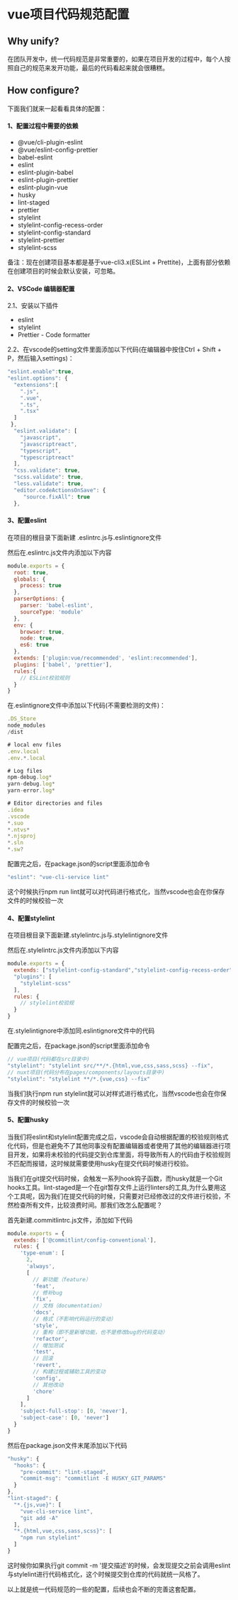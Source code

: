# vue项目代码规范配置

## Why unify?

在团队开发中，统一代码规范是非常重要的，如果在项目开发的过程中，每个人按照自己的规范来发开功能，最后的代码看起来就会很糟糕。

## How configure?

下面我们就来一起看看具体的配置：

#### 1、配置过程中需要的依赖
* @vue/cli-plugin-eslint
* @vue/eslint-config-prettier
* babel-eslint
* eslint
* eslint-plugin-babel
* eslint-plugin-prettier
* eslint-plugin-vue
* husky
* lint-staged
* prettier
* stylelint
* stylelint-config-recess-order 
* stylelint-config-standard
* stylelint-prettier
* stylelint-scss

备注：现在创建项目基本都是基于vue-cli3.x(ESLint + Prettite)，上面有部分依赖在创建项目的时候会默认安装，可忽略。

#### 2、VSCode 编辑器配置

2.1、安装以下插件
* eslint
* stylelint
* Prettier - Code formatter

2.2、在vscode的setting文件里面添加以下代码(在编辑器中按住Ctrl + Shift + P，然后输入settings)：
```js
"eslint.enable":true,
"eslint.options": {
  "extensions":[
    ".js",
    ".vue",
    ".ts",
    ".tsx"
  ]
 },
  "eslint.validate": [
    "javascript",
    "javascriptreact",
    "typescript",
    "typescriptreact"
  ],
  "css.validate": true,
  "scss.validate": true,
  "less.validate": true,
  "editor.codeActionsOnSave": {
     "source.fixAll": true
  },
```

#### 3、配置eslint

在项目的根目录下面新建 .eslintrc.js与.eslintignore文件

然后在.eslintrc.js文件内添加以下内容

```js
module.exports = {
  root: true,
  globals: {
    process: true
  },
  parserOptions: {
    parser: 'babel-eslint',
    sourceType: 'module'
  },
  env: {
    browser: true,
    node: true,
    es6: true
  },
  extends: ['plugin:vue/recommended', 'eslint:recommended'],
  plugins: ['babel', 'prettier'],
  rules:{ 
    // ESLint校验规则
  }
}
```

在.eslintignore文件中添加以下代码(不需要检测的文件)：

```js
.DS_Store
node_modules
/dist

# local env files
.env.local
.env.*.local

# Log files
npm-debug.log*
yarn-debug.log*
yarn-error.log*

# Editor directories and files
.idea
.vscode
*.suo
*.ntvs*
*.njsproj
*.sln
*.sw?
```

配置完之后，在package.json的script里面添加命令

```js
"eslint": "vue-cli-service lint"
```

这个时候执行npm run lint就可以对代码进行格式化，当然vscode也会在你保存文件的时候校验一次

#### 4、配置stylelint

在项目根目录下面新建.stylelintrc.js与.stylelintignore文件

然后在.stylelintrc.js文件内添加以下内容

```js
module.exports = {
  extends: ["stylelint-config-standard","stylelint-config-recess-order"],
  "plugins": [
    "stylelint-scss"
  ],
  rules: {
    // stylelint校验规
  }
}
```

在.stylelintignore中添加同.eslintignore文件中的代码

配置完之后，在package.json的script里面添加命令

```js
// vue项目(代码都在src目录中)
"stylelint": "stylelint src/**/*.{html,vue,css,sass,scss} --fix",
// nuxt项目(代码分布在pages/components/layouts目录中)
"stylelint": "stylelint **/*.{vue,css} --fix"
```

当我们执行npm run stylelint就可以对样式进行格式化，当然vscode也会在你保存文件的时候校验一次

#### 5、配置husky

当我们将eslint和stylelint配置完成之后，vscode会自动根据配置的校验规则格式化代码，但是也避免不了其他同事没有配置编辑器或者使用了其他的编辑器进行项目开发，如果将未校验的代码提交到仓库里面，将导致所有人的代码由于校验规则不匹配而报错，这时候就需要使用husky在提交代码时候进行校验。

当我们在git提交代码时候，会触发一系列hook钩子函数，而husky就是一个Git hooks工具。lint-staged是一个在git暂存文件上运行linters的工具,为什么要用这个工具呢，因为我们在提交代码的时候，只需要对已经修改过的文件进行校验，不然检查所有文件，比较浪费时间。那我们改怎么配置呢？

首先新建.commitlintrc.js文件，添加如下代码

```js
module.exports = {
  extends: ['@commitlint/config-conventional'],
  rules: {
    'type-enum': [
      2,
      'always',
      [
        // 新功能（feature）
        'feat',
        // 修补bug
        'fix',
        // 文档（documentation）
        'docs',
        // 格式（不影响代码运行的变动）
        'style',
        // 重构（即不是新增功能，也不是修改bug的代码变动）
        'refactor',
        // 增加测试
        'test',
        // 回滚
        'revert',
        // 构建过程或辅助工具的变动
        'config',
        // 其他改动
        'chore'
      ]
    ],
    'subject-full-stop': [0, 'never'],
    'subject-case': [0, 'never']
  }
}
```

然后在package.json文件末尾添加以下代码

```js
"husky": {
  "hooks": {
    "pre-commit": "lint-staged",
    "commit-msg": "commitlint -E HUSKY_GIT_PARAMS"
  }
},
"lint-staged": {
  "*.{js,vue}": [
    "vue-cli-service lint",
    "git add -A"
  ],
  "*.{html,vue,css,sass,scss}": [
    "npm run stylelint"
  ]
}
```

这时候你如果执行git commit -m '提交描述'的时候，会发现提交之前会调用eslint与stylelint进行代码格式化，这个时候提交到仓库的代码就统一风格了。

以上就是统一代码规范的一些的配置，后续也会不断的完善这套配置。



